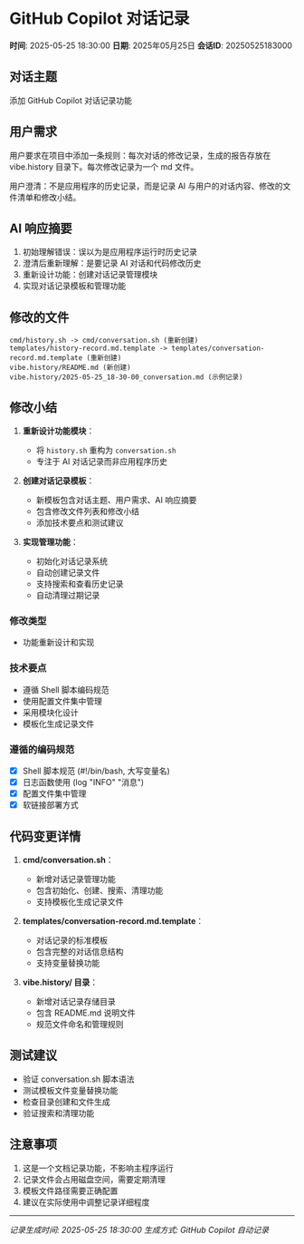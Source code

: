 # GitHub Copilot 对话记录

**时间**: 2025-05-25 18:30:00
**日期**: 2025年05月25日
**会话ID**: 20250525183000

## 对话主题

添加 GitHub Copilot 对话记录功能

## 用户需求

用户要求在项目中添加一条规则：每次对话的修改记录，生成的报告存放在 vibe.history 目录下。每次修改记录为一个 md 文件。

用户澄清：不是应用程序的历史记录，而是记录 AI 与用户的对话内容、修改的文件清单和修改小结。

## AI 响应摘要

1. 初始理解错误：误以为是应用程序运行时历史记录
2. 澄清后重新理解：是要记录 AI 对话和代码修改历史
3. 重新设计功能：创建对话记录管理模块
4. 实现对话记录模板和管理功能

## 修改的文件

```
cmd/history.sh -> cmd/conversation.sh (重新创建)
templates/history-record.md.template -> templates/conversation-record.md.template (重新创建)
vibe.history/README.md (新创建)
vibe.history/2025-05-25_18-30-00_conversation.md (示例记录)
```

## 修改小结

1. **重新设计功能模块**：
   - 将 `history.sh` 重构为 `conversation.sh`
   - 专注于 AI 对话记录而非应用程序历史

2. **创建对话记录模板**：
   - 新模板包含对话主题、用户需求、AI 响应摘要
   - 包含修改文件列表和修改小结
   - 添加技术要点和测试建议

3. **实现管理功能**：
   - 初始化对话记录系统
   - 自动创建记录文件
   - 支持搜索和查看历史记录
   - 自动清理过期记录

### 修改类型
- 功能重新设计和实现

### 技术要点
- 遵循 Shell 脚本编码规范
- 使用配置文件集中管理
- 采用模块化设计
- 模板化生成记录文件

### 遵循的编码规范
- [x] Shell 脚本规范 (#!/bin/bash, 大写变量名)
- [x] 日志函数使用 (log "INFO" "消息")
- [x] 配置文件集中管理
- [x] 软链接部署方式

## 代码变更详情

1. **cmd/conversation.sh**：
   - 新增对话记录管理功能
   - 包含初始化、创建、搜索、清理功能
   - 支持模板化生成记录文件

2. **templates/conversation-record.md.template**：
   - 对话记录的标准模板
   - 包含完整的对话信息结构
   - 支持变量替换功能

3. **vibe.history/ 目录**：
   - 新增对话记录存储目录
   - 包含 README.md 说明文件
   - 规范文件命名和管理规则

## 测试建议

- 验证 conversation.sh 脚本语法
- 测试模板文件变量替换功能
- 检查目录创建和文件生成
- 验证搜索和清理功能

## 注意事项

1. 这是一个文档记录功能，不影响主程序运行
2. 记录文件会占用磁盘空间，需要定期清理
3. 模板文件路径需要正确配置
4. 建议在实际使用中调整记录详细程度

---
*记录生成时间: 2025-05-25 18:30:00*
*生成方式: GitHub Copilot 自动记录*
